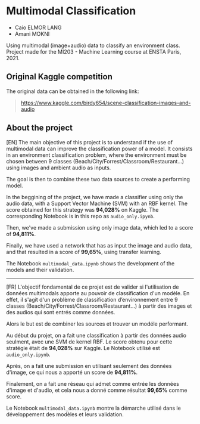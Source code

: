 # Multimodal Classification
- Caio ELMOR LANG
- Amani MOKNI

Using multimodal (image+audio) data to classify an environment class. Project made for the MI203 - Machine Learning course at ENSTA Paris, 2021.

## Original Kaggle competition
The original data can be obtained in the following link:
> https://www.kaggle.com/birdy654/scene-classification-images-and-audio


## About the project
[EN]
The main objective of this project is to understand if the use of multimodal data can improve the classification power of a model.
It consists in an environment classification problem, where the environment must be chosen between 9 classes (Beach/City/Forrest/Classroom/Restaurant…) using images and ambient audio as inputs.

The goal is then to combine these two data sources to create a performing model.

In the beggining of the project, we have made a classifier using only the audio data, with a Support Vector Machine (SVM) with an RBF kernel.
The score obtained for this strategy was **94,028%** on Kaggle. The corresponding Notebook is in this repo as `audio_only.ipynb`.

Then, we've made a submission using only image data, which led to a score of **94,811%**.

Finally, we have used a network that has as input the image and audio data, and that resulted in a score of **99,65%**, using transfer learning.

The Notebook `multimodal_data.ipynb` shows the development of the models and their validation.

------------
[FR]
L'objectif fondamental de ce projet est de valider si l'utilisation de données multimodals apporte au pouvoir de classification d'un modèle.
En effet, il s'agit d'un problème de classification d’environnement entre 9 classes (Beach/City/Forrest/Classroom/Restaurant…) à partir des images et des audios qui sont entrés comme données.

Alors le but est de combiner les sources et trouver un modéle performant.

Au début du projet, on a fait une classification à partir des données audio seulment, avec une SVM de kernel RBF.
Le score obtenu pour cette stratégie était de **94,028%** sur Kaggle. Le Notebook utilisé est `audio_only.ipynb`.

Après, on a fait une submission en utilisant seulement des données d'image, ce qui nous a apporté un score de **94,811%**.

Finalement, on a fait une réseau qui admet comme entrée les données d'image et d'audio, et cela nous a donné comme résultat **99,65%** comme score.

Le Notebook `multimodal_data.ipynb` montre la démarche utilisé dans le développement des modèles et leurs validation.